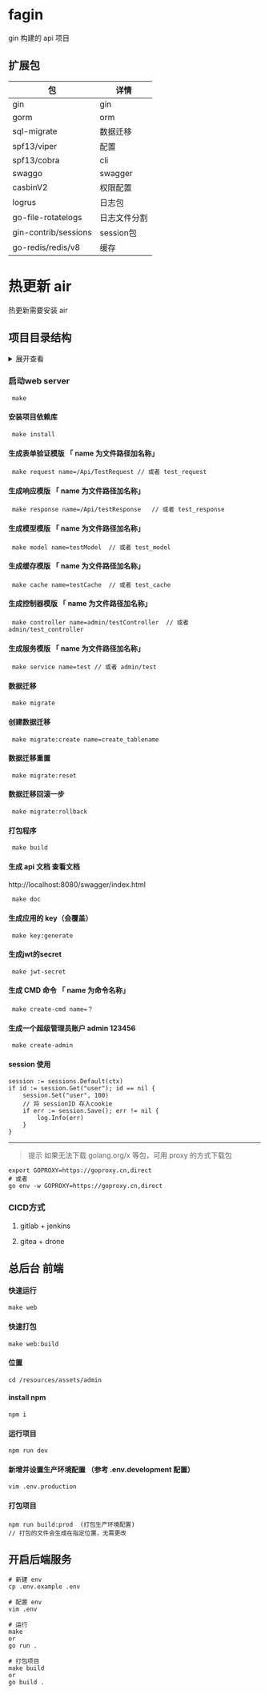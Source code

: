 # fagin

gin 构建的 api 项目

## 扩展包

 包 | 详情 
 ---|--- 
 gin | gin 
 gorm | orm 
 sql-migrate | 数据迁移 
 spf13/viper | 配置 
 spf13/cobra  | cli
 swaggo | swagger 
 casbinV2 | 权限配置 
 logrus  | 日志包 
 go-file-rotatelogs | 日志文件分割 
 gin-contrib/sessions | session包
 go-redis/redis/v8 | 缓存

# 热更新 air
热更新需要安装 air

## 项目目录结构
<details>
<summary>展开查看</summary>
<pre><code>
├── app                 项目核心逻辑代码
│    ├── caches         缓存
│    ├── constants      常量
│    ├── errno          错误
│    ├── controllers    控制器
│    ├── models         模型
│    ├── middleware     中间件
│    ├── service        服务
│    ├── requests       参数校验
│    ├── responses      响应
│    ├── utils          工具
│    └── helper.go      工具方法
│
├── console             控制台
│    ├── cmd            cmd 文件
│    └── console.go     cmd 加载
│
├── config              配置中心
│
├── database            数据库
│    └── migrations     数据迁移文件
│
├── pkg                 项目依赖
│
├── doc                 文档
│
├── public              项目公开静态文件（包含上传文件）
│    ├── css     
│    ├── js      
│    ├── js      
│    ├── upload      
│    └── assets
|
├── resources           项目资源
│    ├── assets         assets
│    │    └── admin     后台前端项目
│    ├── static         打包静态文件
│    └── views          模板文件
│
├── routes              路由
│    ├── root.go        路由加载
│    ├── admin.go       后台 路由
│    ├── api.go         api 路由
│    └── web.go         web 路由
│ 			
├── test                测试文件夹
├── storage             存放日志等文件
├── .air.toml           热更新配置
├── main.go             项目入口
├── config.yaml         动态项目配置
├── .drone.yml          drone 配置
├── admin.sh            脚本
└── Makefile            Makefile 文件
</code></pre>
</details>


### 启动web server

```
 make
```

#### 安装项目依赖库

```
 make install 
```

#### 生成表单验证模版 「 name 为文件路径加名称」

```
 make request name=/Api/TestRequest // 或者 test_request
```

#### 生成响应模版 「 name 为文件路径加名称」

```
 make response name=/Api/testResponse	// 或者 test_response
```

#### 生成模型模版 「 name 为文件路径加名称」

```
 make model name=testModel	// 或者 test_model
```

#### 生成缓存模版 「 name 为文件路径加名称」

```
 make cache name=testCache	// 或者 test_cache
```

#### 生成控制器模版 「 name 为文件路径加名称」

```
 make controller name=admin/testController	// 或者 admin/test_controller
```

#### 生成服务模版 「 name 为文件路径加名称」

```
 make service name=test	// 或者 admin/test
```

#### 数据迁移

```
 make migrate
```

#### 创建数据迁移

```
 make migrate:create name=create_tablename
```

#### 数据迁移重置

```
 make migrate:reset
```

#### 数据迁移回滚一步

```
 make migrate:rollback
```

#### 打包程序

```
 make build
```

#### 生成 api 文档 查看文档 

http://localhost:8080/swagger/index.html

```
 make doc 
```

#### 生成应用的 key（会覆盖）

```
 make key:generate 
```

#### 生成jwt的secret 

```
 make jwt-secret
```

#### 生成 CMD 命令 「 name 为命令名称」

```
 make create-cmd name=？
```

#### 生成一个超级管理员账户 admin 123456

```
 make create-admin
```

#### session 使用

```
session := sessions.Default(ctx)
if id := session.Get("user"); id == nil {
	session.Set("user", 100)
	// 将 sessionID 存入cookie
	if err := session.Save(); err != nil {
		log.Info(err)
	}
}
```


---

> 提示 如果无法下载 golang.org/x 等包，可用 proxy 的方式下载包

```
export GOPROXY=https://goproxy.cn,direct
# 或者
go env -w GOPROXY=https://goproxy.cn,direct
```




### CICD方式

1. gitlab + jenkins

1. gitea + drone

## 总后台 前端

#### 快速运行
```
make web
```
#### 快速打包
```
make web:build
```
#### 位置
```
cd /resources/assets/admin 
```
#### install npm
```
npm i 
```
#### 运行项目
```
npm run dev
```
#### 新增并设置生产环境配置 （参考 .env.development 配置）
```
vim .env.production
```
#### 打包项目

```
npm run build:prod  (打包生产环境配置)
// 打包的文件会生成在指定位置，无需更改
```

## 开启后端服务

```
# 新建 env
cp .env.example .env

# 配置 env
vim .env

# 运行
make 
or
go run .

# 打包项目
make build
or
go build .

```
